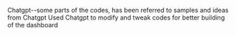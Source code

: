 Chatgpt--some parts of the codes, has been referred to samples and ideas from Chatgpt
Used Chatgpt to modify and tweak codes for better building of the dashboard
